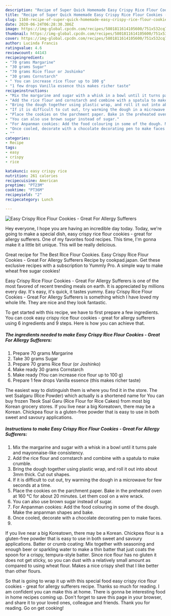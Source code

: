 ```yaml
---
description: "Recipe of Super Quick Homemade Easy Crispy Rice Flour Cookies - Great For Allergy Sufferers"
title: "Recipe of Super Quick Homemade Easy Crispy Rice Flour Cookies - Great For Allergy Sufferers"
slug: 1168-recipe-of-super-quick-homemade-easy-crispy-rice-flour-cookies-great-for-allergy-sufferers
date: 2020-06-24T06:28:30.386Z
image: https://img-global.cpcdn.com/recipes/5801811614105600/751x532cq70/easy-crispy-rice-flour-cookies-great-for-allergy-sufferers-recipe-main-photo.jpg
thumbnail: https://img-global.cpcdn.com/recipes/5801811614105600/751x532cq70/easy-crispy-rice-flour-cookies-great-for-allergy-sufferers-recipe-main-photo.jpg
cover: https://img-global.cpcdn.com/recipes/5801811614105600/751x532cq70/easy-crispy-rice-flour-cookies-great-for-allergy-sufferers-recipe-main-photo.jpg
author: Lucinda Francis
ratingvalue: 4.6
reviewcount: 44143
recipeingredient:
- "70 grams Margarine"
- "30 grams Sugar"
- "70 grams Rice flour or Joshinko"
- "30 grams Cornstarch"
- " You can increase rice flour up to 100 g"
- "1 few drops Vanilla essence this makes richer taste"
recipeinstructions:
- "Mix the margarine and sugar with a whisk in a bowl until it turns pale and mayonnaise-like consistency."
- "Add the rice flour and cornstarch and combine with a spatula to make crumble."
- "Bring the dough together using plastic wrap, and roll it out into about 3mm thick. Cut out shapes."
- "If it is difficult to cut out, try warming the dough in a microwave for few seconds at a time."
- "Place the cookies on the parchment paper. Bake in the preheated oven at 160 °C for about 20 minutes. Let them cool on a wire wrack."
- "You can also use brown sugar instead of sugar."
- "For Anpanman cookies: Add the food colouring in some of the dough. Make the anpanman shapes and bake."
- "Once cooled, decorate with a chocolate decorating pen to make faces."
- ""
categories:
- Recipe
tags:
- easy
- crispy
- rice

katakunci: easy crispy rice 
nutrition: 261 calories
recipecuisine: American
preptime: "PT23M"
cooktime: "PT36M"
recipeyield: "2"
recipecategory: Lunch

---
```



![Easy Crispy Rice Flour Cookies - Great For Allergy Sufferers](https://img-global.cpcdn.com/recipes/5801811614105600/751x532cq70/easy-crispy-rice-flour-cookies-great-for-allergy-sufferers-recipe-main-photo.jpg)

Hey everyone, I hope you are having an incredible day today. Today, we're going to make a special dish, easy crispy rice flour cookies - great for allergy sufferers. One of my favorites food recipes. This time, I'm gonna make it a little bit unique. This will be really delicious.

Great recipe for The Best Rice Flour Cookies. Easy Crispy Rice Flour Cookies - Great For Allergy Sufferers Recipe by cookpad.japan. Get these exclusive recipes with a subscription to Yummly Pro. A simple way to make wheat free sugar cookies!

Easy Crispy Rice Flour Cookies - Great For Allergy Sufferers is one of the most favored of recent trending meals on earth. It is appreciated by millions every day. It's easy, it's quick, it tastes yummy. Easy Crispy Rice Flour Cookies - Great For Allergy Sufferers is something which I have loved my whole life. They are nice and they look fantastic.


To get started with this recipe, we have to first prepare a few ingredients. You can cook easy crispy rice flour cookies - great for allergy sufferers using 6 ingredients and 9 steps. Here is how you can achieve that.

<!--inarticleads1-->

##### The ingredients needed to make Easy Crispy Rice Flour Cookies - Great For Allergy Sufferers:

1. Prepare 70 grams Margarine
1. Take 30 grams Sugar
1. Prepare 70 grams Rice flour (or Joshinko)
1. Make ready 30 grams Cornstarch
1. Make ready  (You can increase rice flour up to 100 g)
1. Prepare 1 few drops Vanilla essence (this makes richer taste)


The easiest way to distinguish them is where you find it in the store. The wet Ssalgaru (Rice Powder) which actually is a shortened name for You can buy frozen Tteok Ssal Garu (Rice Flour for Rice Cakes) from most big Korean grocery stores. If you live near a big Koreatown, there may be a Korean. Chickpea flour is a gluten-free powder that is easy to use in both sweet and savoury applications. 

<!--inarticleads2-->

##### Instructions to make Easy Crispy Rice Flour Cookies - Great For Allergy Sufferers:

1. Mix the margarine and sugar with a whisk in a bowl until it turns pale and mayonnaise-like consistency.
1. Add the rice flour and cornstarch and combine with a spatula to make crumble.
1. Bring the dough together using plastic wrap, and roll it out into about 3mm thick. Cut out shapes.
1. If it is difficult to cut out, try warming the dough in a microwave for few seconds at a time.
1. Place the cookies on the parchment paper. Bake in the preheated oven at 160 °C for about 20 minutes. Let them cool on a wire wrack.
1. You can also use brown sugar instead of sugar.
1. For Anpanman cookies: Add the food colouring in some of the dough. Make the anpanman shapes and bake.
1. Once cooled, decorate with a chocolate decorating pen to make faces.
1. 


If you live near a big Koreatown, there may be a Korean. Chickpea flour is a gluten-free powder that is easy to use in both sweet and savoury applications. Batter or crumb coating: Mix together with seasoning and enough beer or sparkling water to make a thin batter that just coats the spoon for a crispy, tempura-style batter. Since rice flour has no gluten it does not get sticky, so you can dust with a relatively small amount as compared to using wheat flour. Makes a nice crispy shell that I like better than other flours. 

So that is going to wrap it up with this special food easy crispy rice flour cookies - great for allergy sufferers recipe. Thanks so much for reading. I am confident you can make this at home. There is gonna be interesting food in home recipes coming up. Don't forget to save this page in your browser, and share it to your loved ones, colleague and friends. Thank you for reading. Go on get cooking!
